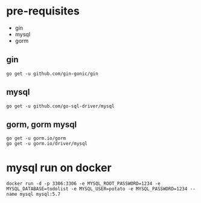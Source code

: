 # pre-requisites
- gin
- mysql
- gorm

## gin
```shell
go get -u github.com/gin-gonic/gin
```

## mysql
```shell
go get -u github.com/go-sql-driver/mysql
```

## gorm, gorm mysql
```shell
go get -u gorm.io/gorm
go get -u gorm.io/driver/mysql
```

# mysql run on docker
```shell
docker run -d -p 3306:3306 -e MYSQL_ROOT_PASSWORD=1234 -e MYSQL_DATABASE=todolist -e MYSQL_USER=potato -e MYSQL_PASSWORD=1234 --name mysql mysql:5.7
```